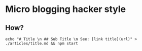 # Micro blogging hacker style

## How?

```
echo "# Title \n ## Sub Title \n See: [link title](url)" > ./articles/title.md && npm start
```